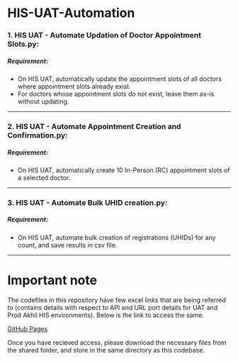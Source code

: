 # HIS-UAT-Automation

### 1. HIS UAT - Automate Updation of Doctor Appointment Slots.py: 
##### Requirement:

- On HIS UAT, automatically update the appointment slots of all doctors where appointment slots already exist.
- For doctors whose appointment slots do not exist, leave them as-is without updating.

-----
### 2. HIS UAT - Automate Appointment Creation and Confirmation.py: 
##### Requirement:
- On HIS UAT, automatically create 10 In-Person (RC) appointment slots of a selected doctor.

-----
### 3. HIS UAT - Automate Bulk UHID creation.py: 
##### Requirement:
- On HIS UAT, automate bulk creation of registrations (UHIDs) for any count, and save results in csv file.
-----

# Important note
The codefiles in this repository have few excel links that are being referred to (contains details with respect to API and URL port details for UAT and Prod Akhil HIS environments). Below is the link to access the same.

[GitHub Pages](https://drive.google.com/drive/folders/1RfGjX_0ZJXhq8HihwhvgkCSX8tAwMtXq?usp=sharing)

Once you have recieved access, please download the necessary files from the shared folder, and store in the same directory as this codebase.
